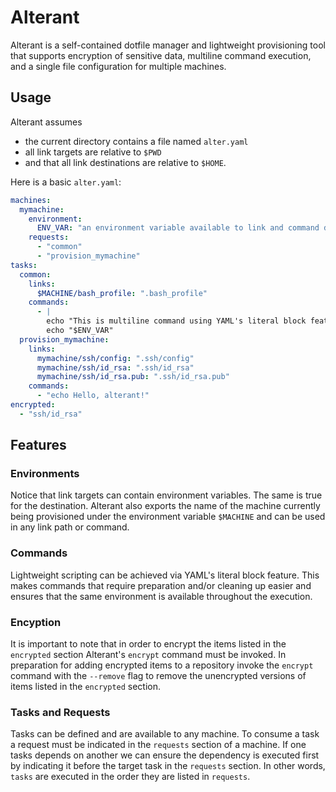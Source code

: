 # Alterant


Alterant is a self-contained dotfile manager and lightweight provisioning tool that supports encryption of sensitive data, multiline command execution, and a single file configuration for multiple machines.

## Usage
Alterant assumes
* the current directory contains a file named `alter.yaml`
* all link targets are relative to `$PWD`
* and that all link destinations are relative to `$HOME`.

Here is a basic `alter.yaml`:
```` yaml
machines:
  mymachine:
    environment:
      ENV_VAR: "an environment variable available to link and command declarations."
    requests:
      - "common"
      - "provision_mymachine"
tasks:
  common:
    links:
      $MACHINE/bash_profile: ".bash_profile"
    commands:
      - |
        echo "This is multiline command using YAML's literal block feature"
        echo "$ENV_VAR"
  provision_mymachine:
    links:
      mymachine/ssh/config: ".ssh/config"
      mymachine/ssh/id_rsa: ".ssh/id_rsa"
      mymachine/ssh/id_rsa.pub: ".ssh/id_rsa.pub"
    commands:
      - "echo Hello, alterant!"
encrypted:
  - "ssh/id_rsa"
````
## Features
### Environments
Notice that link targets can contain environment variables. The same is true for the destination. Alterant also exports the name of the machine currently being provisioned under the environment variable `$MACHINE` and can be used in any link path or command.

### Commands
Lightweight scripting can be achieved via YAML's literal block feature. This makes commands that require preparation and/or cleaning up easier and ensures that the same environment is available throughout the execution.

### Encyption
It is important to note that in order to encrypt the items listed in the `encrypted` section Alterant's `encrypt` command must be invoked. In preparation for adding encrypted items to a repository invoke the `encrypt` command with the `--remove` flag to remove the unencrypted versions of items listed in the `encrypted` section.

### Tasks and Requests
Tasks can be defined and are available to any machine. To consume a task a request must be indicated in the `requests` section of a machine. If one tasks depends on another we can ensure the dependency is executed first by indicating it before the target task in the `requests` section. In other words, `tasks` are executed in the order they are listed in `requests`.
